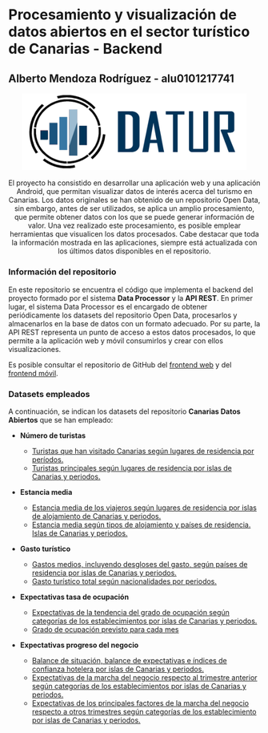 # Procesamiento y visualización de datos abiertos en el sector turístico de Canarias - Backend

## Alberto Mendoza Rodríguez - alu0101217741

<p align="center">
  <a href="https://danielalvarezm.github.io/UYA-Proyecto-de-accesibilidad/">
    <img src="images/DATUR-logo.png" width="450" style="max-width:100%;">
  </a>
</p>

<p align="center">
El proyecto ha consistido en desarrollar una aplicación web y una aplicación Android, que permitan visualizar datos de interés acerca del turismo en Canarias. Los datos originales se han obtenido de un repositorio Open Data, sin embargo, antes de ser utilizados, se aplica un amplio procesamiento, que permite obtener datos con los que se puede generar información de valor. Una vez realizado este procesamiento, es posible emplear herramientas que visualicen los datos procesados. Cabe destacar que toda la información mostrada en las aplicaciones, siempre está actualizada con los últimos datos disponibles en el repositorio.
</p>

### Información del repositorio

En este repositorio se encuentra el código que implementa el backend del proyecto formado por el sistema **Data Processor** y la **API REST**. En primer lugar, el sistema Data Processor es el encargado de obtener periódicamente los datasets del repositorio Open Data, procesarlos y almacenarlos en la base de datos con un formato adecuado. Por su parte, la API REST representa un punto de acceso a estos datos procesados, lo que permite a la aplicación web y móvil consumirlos y crear con ellos visualizaciones.

Es posible consultar el repositorio de GitHub del [frontend web](https://github.com/alu0101217741/TFG-DATUR-Frontend-Web) y del [frontend móvil](https://github.com/alu0101217741/TFG-DATUR-Frontend-Movil).

### Datasets empleados

A continuación, se indican los datasets del repositorio **Canarias Datos Abiertos** que se han empleado:

- **Número de turistas**

  - [Turistas que han visitado Canarias según lugares de residencia por períodos.](https://datos.canarias.es/catalogos/general/dataset/turistas-que-han-visitado-canarias-segun-lugares-de-residencia-por-periodos1)
  - [Turistas principales según lugares de residencia por islas de Canarias y periodos.](https://datos.canarias.es/catalogos/general/dataset/turistas-principales-segun-lugares-de-residencia-por-islas-de-canarias-y-periodos1)
  
 - **Estancia media** 
    - [Estancia media de los viajeros según lugares de residencia por islas de alojamiento de Canarias y periodos.](https://datos.canarias.es/catalogos/general/dataset/estancia-media-de-los-viajeros-segun-lugares-de-residencia-por-islas-de-alojamiento-de-canarias1)
    - [Estancia media según tipos de alojamiento y países de residencia. Islas de Canarias y periodos.](https://datos.canarias.es/catalogos/general/dataset/estancia-media-segun-tipos-de-alojamiento-y-paises-de-residencia-islas-de-canarias-y-periodos1)
  
 - **Gasto turístico**
    - [Gastos medios, incluyendo desgloses del gasto, según países de residencia por islas de Canarias y periodos.](https://datos.canarias.es/catalogos/general/dataset/gastos-medios-incluyendo-desgloses-del-gasto-segun-paises-de-residencia-por-islas-de-canarias-y1)
    - [Gasto turístico total según nacionalidades por periodos.](https://datos.canarias.es/catalogos/general/dataset/gasto-turistico-total-segun-nacionalidades-por-periodos1-1)
  
 - **Expectativas tasa de ocupación**
    - [Expectativas de la tendencia del grado de ocupación según categorías de los establecimientos por islas de Canarias y periodos.](https://datos.canarias.es/catalogos/general/dataset/expectativas-de-la-tendencia-del-grado-de-ocupacion-segun-categorias-de-los-establecimientos-po1)
    - [Grado de ocupación previsto para cada mes](https://datos.canarias.es/catalogos/general/dataset/grado-de-ocupacion-previsto-para-cada-mes1)
  
 - **Expectativas progreso del negocio**
    - [Balance de situación, balance de expectativas e índices de confianza hotelera por islas de Canarias y periodos.](https://datos.canarias.es/catalogos/general/dataset/balance-de-situacion-balance-de-expectativas-e-indices-de-confianza-hotelera-por-islas-de-canar1)
    - [Expectativas de la marcha del negocio respecto al trimestre anterior según categorías de los establecimientos por islas de Canarias y periodos.](https://datos.canarias.es/catalogos/general/dataset/expectativas-de-la-marcha-del-negocio-respecto-al-trimestre-anterior-segun-categorias-de-los-es1)
    - [Expectativas de los principales factores de la marcha del negocio respecto a otros trimestres según categorías de los establecimiento por islas de Canarias y periodos.](https://datos.canarias.es/catalogos/general/dataset/expectativas-de-los-principales-factores-de-la-marcha-del-negocio-respecto-a-otros-trimestres-s1)
